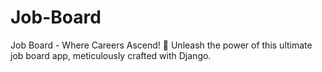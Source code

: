 # Job-Board
Job Board - Where Careers Ascend! 🚀 Unleash the power of this ultimate job board app, meticulously crafted with Django.
